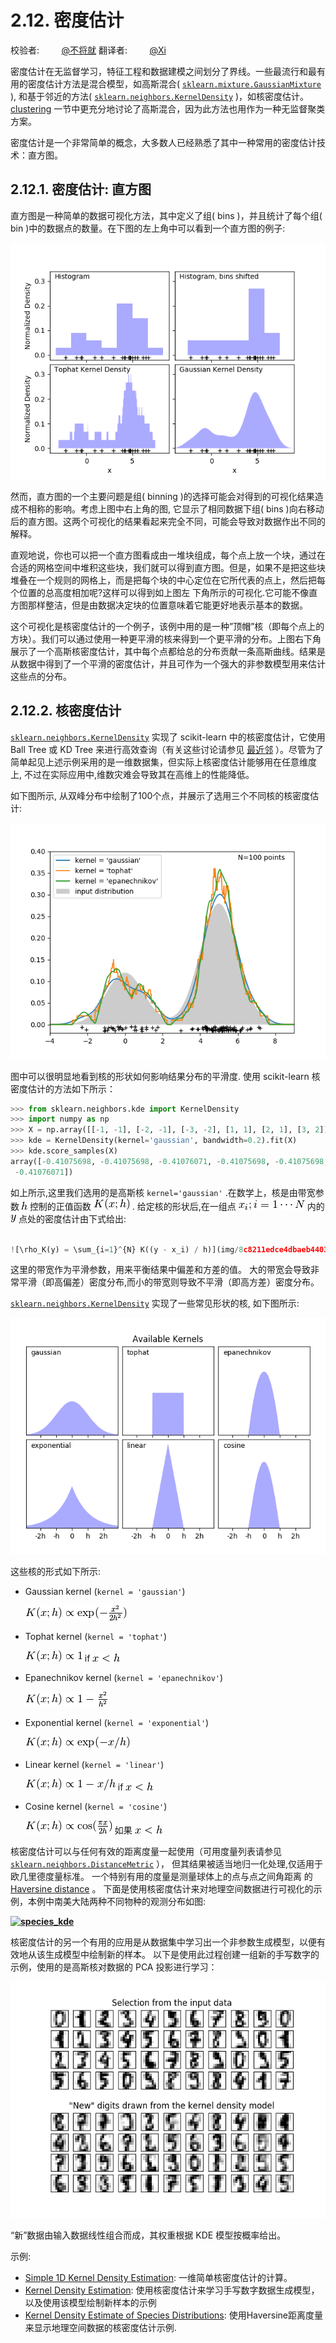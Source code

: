# 2.12\. 密度估计

校验者:
        [@不将就](https://github.com/apachecn/scikit-learn-doc-zh)
翻译者:
        [@Xi](https://github.com/apachecn/scikit-learn-doc-zh)

密度估计在无监督学习，特征工程和数据建模之间划分了界线。一些最流行和最有用的密度估计方法是混合模型，如高斯混合( [`sklearn.mixture.GaussianMixture`](generated/sklearn.mixture.GaussianMixture.html#sklearn.mixture.GaussianMixture "sklearn.mixture.GaussianMixture") ), 和基于邻近的方法( [`sklearn.neighbors.KernelDensity`](generated/sklearn.neighbors.KernelDensity.html#sklearn.neighbors.KernelDensity "sklearn.neighbors.KernelDensity") )，如核密度估计。 [clustering](clustering.html#clustering) 一节中更充分地讨论了高斯混合，因为此方法也用作为一种无监督聚类方案。

密度估计是一个非常简单的概念，大多数人已经熟悉了其中一种常用的密度估计技术：直方图。

## 2.12.1\. 密度估计: 直方图

直方图是一种简单的数据可视化方法，其中定义了组( bins )，并且统计了每个组( bin )中的数据点的数量。在下图的左上角中可以看到一个直方图的例子:

**[![hist_to_kde](img/10a8344b866fca53744b728ef788a668.jpg)](../auto_examples/neighbors/plot_kde_1d.html)**

然而，直方图的一个主要问题是组( binning )的选择可能会对得到的可视化结果造成不相称的影响。考虑上图中右上角的图, 它显示了相同数据下组( bins )向右移动后的直方图。这两个可视化的结果看起来完全不同，可能会导致对数据作出不同的解释。

直观地说，你也可以把一个直方图看成由一堆块组成，每个点上放一个块，通过在合适的网格空间中堆积这些块，我们就可以得到直方图。但是，如果不是把这些块堆叠在一个规则的网格上，而是把每个块的中心定位在它所代表的点上，然后把每个位置的总高度相加呢?这样可以得到如上图左 下角所示的可视化.它可能不像直方图那样整洁，但是由数据决定块的位置意味着它能更好地表示基本的数据。

这个可视化是核密度估计的一个例子，该例中用的是一种”顶帽”核（即每个点上的方块）。我们可以通过使用一种更平滑的核来得到一个更平滑的分布。上图右下角展示了一个高斯核密度估计，其中每个点都给总的分布贡献一条高斯曲线。结果是从数据中得到了一个平滑的密度估计，并且可作为一个强大的非参数模型用来估计这些点的分布。

## 2.12.2\. 核密度估计

[`sklearn.neighbors.KernelDensity`](generated/sklearn.neighbors.KernelDensity.html#sklearn.neighbors.KernelDensity "sklearn.neighbors.KernelDensity") 实现了 scikit-learn 中的核密度估计，它使用 Ball Tree 或 KD Tree 来进行高效查询（有关这些讨论请参见 [最近邻](neighbors.html#neighbors) ）。尽管为了简单起见上述示例采用的是一维数据集，但实际上核密度估计能够用在任意维度上, 不过在实际应用中,维数灾难会导致其在高维上的性能降低。

如下图所示, 从双峰分布中绘制了100个点，并展示了选用三个不同核的核密度估计:

**[![kde_1d_distribution](img/dda3ed622f104bd7e6abffbcb1691998.jpg)](../auto_examples/neighbors/plot_kde_1d.html)**

图中可以很明显地看到核的形状如何影响结果分布的平滑度. 使用 scikit-learn 核密度估计的方法如下所示：

```py
>>> from sklearn.neighbors.kde import KernelDensity
>>> import numpy as np
>>> X = np.array([[-1, -1], [-2, -1], [-3, -2], [1, 1], [2, 1], [3, 2]])
>>> kde = KernelDensity(kernel='gaussian', bandwidth=0.2).fit(X)
>>> kde.score_samples(X)
array([-0.41075698, -0.41075698, -0.41076071, -0.41075698, -0.41075698,
 -0.41076071])

```

如上所示,这里我们选用的是高斯核 `kernel='gaussian'` .在数学上，核是由带宽参数 ![h](img/c5f49595b56010ad04fce358940848e5.jpg) 控制的正值函数 ![K(x;h)](img/3dae1c97513f643047c2e33ee90ca8b5.jpg) . 给定核的形状后,在一组点 ![x_i; i=1\cdots N](img/fae30a190cd9e5f5d06f534d956df5f5.jpg) 内的 ![y](img/0775c03fc710a24df297dedcec515aaf.jpg) 点处的密度估计由下式给出:

```py

![\rho_K(y) = \sum_{i=1}^{N} K((y - x_i) / h)](img/8c8211edce4dbaeb44032f8d71a12135.jpg)

```

这里的带宽作为平滑参数，用来平衡结果中偏差和方差的值。 大的带宽会导致非常平滑（即高偏差）密度分布,而小的带宽则导致不平滑（即高方差）密度分布。

[`sklearn.neighbors.KernelDensity`](generated/sklearn.neighbors.KernelDensity.html#sklearn.neighbors.KernelDensity "sklearn.neighbors.KernelDensity") 实现了一些常见形状的核, 如下图所示:

**[![kde_kernels](img/f1fc9ca63c663059f76c2af6729189d1.jpg)](../auto_examples/neighbors/plot_kde_1d.html)**

这些核的形式如下所示:

*   Gaussian kernel (`kernel = 'gaussian'`)

    ![K(x; h) \propto \exp(- \frac{x^2}{2h^2} )](img/a960dd9452e5e5da7b211f6fdc120a0d.jpg)

*   Tophat kernel (`kernel = 'tophat'`)

    ![K(x; h) \propto 1](img/2a58cf81e4ccf9022d6033557d49aed5.jpg) if ![x &lt; h](img/7d1d547b1a46ad827caeb7f0e85b213d.jpg)

*   Epanechnikov kernel (`kernel = 'epanechnikov'`)

    ![K(x; h) \propto 1 - \frac{x^2}{h^2}](img/088266f72839f4195c9058dfd17d778b.jpg)

*   Exponential kernel (`kernel = 'exponential'`)

    ![K(x; h) \propto \exp(-x/h)](img/3944d32654b4bf939d248b496f950b10.jpg)

*   Linear kernel (`kernel = 'linear'`)

    ![K(x; h) \propto 1 - x/h](img/81da9e05103270be5e500ebc67cd1b45.jpg) if ![x &lt; h](img/7d1d547b1a46ad827caeb7f0e85b213d.jpg)

*   Cosine kernel (`kernel = 'cosine'`)

    ![K(x; h) \propto \cos(\frac{\pi x}{2h})](img/6b0371e0d33eebe00fe5ec3d59de5b43.jpg) 如果 ![x &lt; h](img/7d1d547b1a46ad827caeb7f0e85b213d.jpg)

核密度估计可以与任何有效的距离度量一起使用（可用度量列表请参见 [`sklearn.neighbors.DistanceMetric`](generated/sklearn.neighbors.DistanceMetric.html#sklearn.neighbors.DistanceMetric "sklearn.neighbors.DistanceMetric") ）， 但其结果被适当地归一化处理,仅适用于欧几里德度量标准。 一个特别有用的度量是测量球体上的点与点之间角距离 的 [Haversine distance](https://en.wikipedia.org/wiki/Haversine_formula) 。 下面是使用核密度估计来对地理空间数据进行可视化的示例，本例中南美大陆两种不同物种的观测分布如图:

**[![species_kde](../Images/97b3ab2cc18a43b00c07a1cf6e118798.jpg)](../auto_examples/neighbors/plot_species_kde.html)**

核密度估计的另一个有用的应用是从数据集中学习出一个非参数生成模型，以便有效地从该生成模型中绘制新的样本。 以下是使用此过程创建一组新的手写数字的示例，使用的是高斯核对数据的 PCA 投影进行学习：

**[![digits_kde](img/de6303ad5b9808c7ae8c64ddc632d893.jpg)](../auto_examples/neighbors/plot_digits_kde_sampling.html)**

“新”数据由输入数据线性组合而成，其权重根据 KDE 模型按概率给出。

示例:

*   [Simple 1D Kernel Density Estimation](../auto_examples/neighbors/plot_kde_1d.html#sphx-glr-auto-examples-neighbors-plot-kde-1d-py): 一维简单核密度估计的计算。
*   [Kernel Density Estimation](../auto_examples/neighbors/plot_digits_kde_sampling.html#sphx-glr-auto-examples-neighbors-plot-digits-kde-sampling-py): 使用核密度估计来学习手写数字数据生成模型，以及使用该模型绘制新样本的示例
*   [Kernel Density Estimate of Species Distributions](../auto_examples/neighbors/plot_species_kde.html#sphx-glr-auto-examples-neighbors-plot-species-kde-py): 使用Haversine距离度量来显示地理空间数据的核密度估计示例.